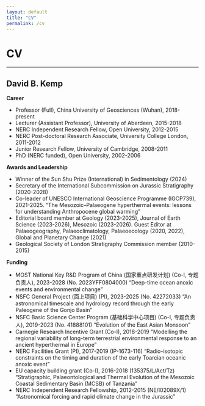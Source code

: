 ```yaml
---
layout: default
title: "CV"
permalink: /cv
---
```

<!-- Google tag (gtag.js) -->
<script async src="https://www.googletagmanager.com/gtag/js?id=G-1KXMJR6E0L"></script>
<script>
  window.dataLayer = window.dataLayer || [];
  function gtag(){dataLayer.push(arguments);}
  gtag('js', new Date());

  gtag('config', 'G-1KXMJR6E0L');
</script>
# CV
* * *
## David B. Kemp
**Career**

* Professor (Full), China University of Geosciences (Wuhan), 2018-present
* Lecturer (Assistant Professor), University of Aberdeen, 2015-2018
* NERC Independent Research Fellow, Open University, 2012-2015
* NERC Post-doctoral Research Associate, University College London, 2011-2012
* Junior Research Fellow, University of Cambridge, 2008-2011     
* PhD (NERC funded), Open University, 2002-2006

**Awards and Leadership**

* Winner of the Sun Shu Prize (International) in Sedimentology (2024)
* Secretary of the International Subcommission on Jurassic Stratigraphy (2020-2028)
* Co-leader of UNESCO International Geoscience Programme (IGCP739), 2021-2025. “The Mesozoic–Palaeogene hyperthermal events: lessons for understanding Anthropocene global warming”
* Editorial board member at Geology (2023-2025), Journal of Earth Science (2023-2026), Mesozoic (2023-2026). Guest Editor at Palaeogeography, Palaeoclimatology, Palaeoecology (2020, 2022), Global and Planetary Change (2021)
* Geological Society of London Stratigraphy Commission member (2010-2015)

**Funding**

* MOST National Key R&D Program of China (国家重点研发计划) (Co-I, 专题负责人), 2023-2028 (No. 2023YFF0804000) “Deep-time ocean anoxic events and environmental change” 
* NSFC General Project (面上项目) (PI), 2023-2025 (No. 42272033) “An astronomical timescale and hydrology record through the early Paleogene of the Gonjo Basin”
* NSFC Basic Science Center Program (基础科学中心项目) (Co-I, 专题负责人), 2019-2023 (No. 41888101) “Evolution of the East Asian Monsoon”
* Carnegie Research Incentive Grant (Co-I), 2018-2019 “Modelling the regional variability of long-term terrestrial environmental response to an ancient hyperthermal in Europe”
* NERC Facilities Grant (PI), 2017-2019 (IP-1673-116) “Radio-isotopic constraints on the timing and duration of the early Toarcian oceanic anoxic event”
* EU capacity building grant (Co-I), 2016-2018 (135375/L/Act/Tz) “Stratigraphic, Palaeontological and Thermal Evolution of the Mesozoic Coastal Sedimentary Basin (MCSB) of Tanzania”
* NERC Independent Research Fellowship, 2012-2015 (NE/I02089X/1) “Astronomical forcing and rapid climate change in the Jurassic”
